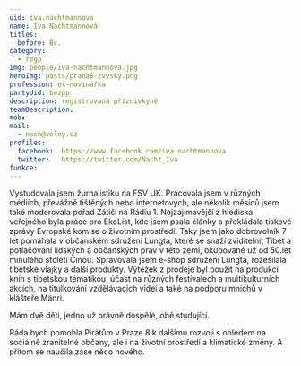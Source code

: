 ```yaml
---
uid: iva.nachtmannova
name: Iva Nachtmannová
titles:
  before: Bc.
category:
  - regp
img: people/iva-nachtmannova.jpg
heroImg: posts/praha8-zvysky.png
profession: ex-novinářka
partyUid: bezpp
description: registrovaná příznivkyně
teamDescription:
mob:
mail:
  - nach@volny.cz
profiles:
  facebook:  https://www.facebook.com/iva.nachtmannova
  twitter:   https://twitter.com/Nacht_Iva
funkce:
---
```


Vystudovala jsem žurnalistiku na FSV UK. Pracovala jsem v různých médiích, převážně tištěných nebo internetových, ale několik měsíců jsem také moderovala pořad Zátiší na Rádiu 1. Nejzajímavější z hlediska veřejného byla práce pro EkoList, kde jsem psala články a překládala tiskové zprávy Evropské komise o životním prostředí. Taky jsem jako dobrovolník 7 let pomáhala v občanském sdružení Lungta, které se snaží zviditelnit Tibet a potlačování lidských a občanských práv v této zemi, okupované už od 50.let minulého století Čínou. Spravovala jsem e-shop sdružení Lungta, rozesílala tibetské vlajky a další produkty. Výtěžek z prodeje byl použit na produkci knih s tibetskou tématikou, účast na různých festivalech a multikulturních akcích, na titulkování vzdělávacích videí a také na podporu mnichů v klášteře Mänri.

Mám dvě děti, jedno už právně dospělé, obě studující.

Ráda bych pomohla Pirátům v Praze 8 k dalšímu rozvoji s ohledem na sociálně zranitelné občany, ale i na životní prostředí a klimatické změny. A přitom se naučila zase něco nového.

